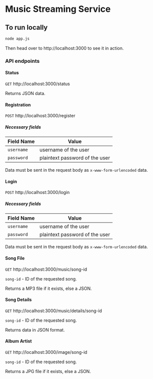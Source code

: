 # Music Streaming Service

## To run locally

```bash
node app.js
```

Then head over to http://localhost:3000 to see it in action.

### API endpoints

#### Status
`GET`
http://localhost:3000/status

Returns JSON data.

#### Registration
`POST`
http://localhost:3000/register

##### Necessary fields

Field Name | Value
--- | ---
`username` | username of the user
`password` | plaintext password of the user

Data must be sent in the request body as `x-www-form-urlencoded` data.

#### Login
`POST`
http://localhost:3000/login

##### Necessary fields

Field Name | Value
--- | ---
`username` | username of the user
`password` | plaintext password of the user

Data must be sent in the request body as `x-www-form-urlencoded` data.

#### Song File
`GET`
http://localhost:3000/music/song-id

`song-id` - ID of the requested song.

Returns a MP3 file if it exists, else a JSON.

#### Song Details
`GET`
http://localhost:3000/music/details/song-id

`song-id` - ID of the requested song.

Returns data in JSON format.

#### Album Artist
`GET`
http://localhost:3000/image/song-id

`song-id` - ID of the requested song.

Returns a JPG file if it exists, else a JSON.
